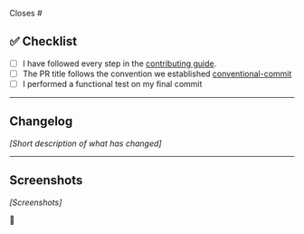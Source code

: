 Closes #<issue>

## ✅ Checklist

- [ ] I have followed every step in the [contributing guide](https://github.com/InnovationRefunds/nucleus/blob/main/CONTRIBUTING.md).
- [ ] The PR title follows the convention we established [conventional-commit](https://www.conventionalcommits.org/en/v1.0.0/)
- [ ] I performed a functional test on my final commit

---

## Changelog

_[Short description of what has changed]_

---

## Screenshots

_[Screenshots]_

💯
